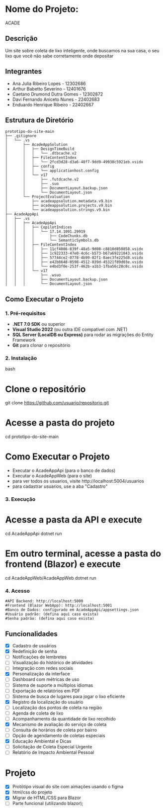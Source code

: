 # Nome do Projeto:
ACADE

## Descrição
Um site sobre coleta de lixo inteligente, onde buscamos na sua casa, o seu lixo que você não sabe corretamente onde depositar

## Integrantes
- Ana Julia Ribeiro Lopes - 12302686
- Arthur Babetto Severino - 12401676
- Caetano Drumond Dutra Gomes - 12302872
- Davi Fernando Aniceto Nunes - 22402683
- Enduardo Henrique Ribeiro - 22402667

## Estrutura de Diretório
```text
prototipo-do-site-main
├── .gitignore
│   └── .vs
│       ├── AcadeAppSolution
│       │   ├── DesignTimeBuild
│       │   │   └── .dtbcache.v2
│       │   ├── FileContentIndex
│       │   │   └── 2fcd3d28-d3a6-48f7-9dd9-49938c5921eb.vsidx
│       │   ├── config
│       │   │   └── applicationhost.config
│       │   └── v17
│       │       ├── .futdcache.v2
│       │       ├── .suo
│       │       ├── DocumentLayout.backup.json
│       │       └── DocumentLayout.json
│       └── ProjectEvaluation
│           ├── acadeappsolution.metadata.v9.bin
│           ├── acadeappsolution.projects.v9.bin
│           └── acadeappsolution.strings.v9.bin
├── AcadeAppApi
│   ├── .vs
│   │   ├── AcadeAppApi
│   │   │   ├── CopilotIndices
│   │   │   │   └── 17.14.1091.29919
│   │   │   │       ├── CodeChunks.db
│   │   │   │       └── SemanticSymbols.db
│   │   │   ├── FileContentIndex
│   │   │   │   ├── 11cf4086-839f-48a5-9d08-c8810d850858.vsidx
│   │   │   │   ├── 1c922333-47e0-4c6c-b573-b67a69221843.vsidx
│   │   │   │   ├── 57744ce2-0778-4b99-82f1-8aec3fe225d8.vsidx
│   │   │   │   ├── e42b8648-8598-4512-839d-45321f89d03e.vsidx
│   │   │   │   └── e4bd3f0e-253f-462b-a1b3-1fba56c20c0c.vsidx
│   │   │   └── v17
│   │   │       ├── .wsuo
│   │   │       ├── DocumentLayout.backup.json
│   │   │       └── DocumentLayout.json
```
## Como Executar o Projeto

### 1. Pré-requisitos
- **.NET 7.0 SDK** ou superior  
- **Visual Studio 2022** (ou outra IDE compatível com .NET)  
- **SQL Server (LocalDB ou Express)** para rodar as migrações do Entity Framework  
- **Git** para clonar o repositório  

### 2. Instalação
bash
# Clone o repositório
git clone https://github.com/usuario/repositorio.git
# Acesse a pasta do projeto
cd prototipo-do-site-main
# Como Executar o Projeto
- Executar o AcadeAppApi (para o banco de dados)
- Executar o AcadeAppWeb (para o site)
- para ver todos os usuarios, visite http://localhost:5004/usuarios
- para cadastrar usuarios, use a aba "Cadastro"

### 3. Execução
# Acesse a pasta da API e execute
cd AcadeAppApi
dotnet run
# Em outro terminal, acesse a pasta do frontend (Blazor) e execute
cd AcadeAppWeb/AcadeAppWeb
dotnet run

### 4. Acesso
```text
#API Backend: http://localhost:5000
#Frontend (Blazor WebApp): http://localhost:5001
#Banco de Dados: configurado em AcadeAppApi/appsettings.json
#Usuário padrão: (defina aqui caso exista)
#Senha padrão: (defina aqui caso exista)
```
## Funcionalidades

- [X] Cadastro de usuários  
- [X] Redefinição de senha  
- [ ] Notificações de lembretes  
- [ ] Visualização do histórico de atividades  
- [ ] Integração com redes sociais  
- [X] Personalização da interface  
- [ ] Dashboard com métricas de uso  
- [ ] Sistema de suporte a múltiplos idiomas  
- [ ] Exportação de relatórios em PDF  
- [ ] Sistema de busca de lugares para jogar o lixo eficiente  
- [X] Registro da localização do usuário  
- [ ] Localização dos pontos de coleta na região  
- [ ] Agenda de coleta de lixo  
- [ ] Acompanhamento da quantidade de lixo recolhido  
- [X] Mecanismo de avaliação do serviço de coleta  
- [ ] Consulta de horários de coleta por bairro  
- [ ] Opção de agendamento de coletas especiais  
- [X] Educação Ambiental e Dicas  
- [ ] Solicitação de Coleta Especial Urgente  
- [ ] Relatório de Impacto Ambiental Pessoal 

# Projeto
- [x] Protótipo visual do site com aimações usando o figma
- [x] html/css do projeto
- [x] Migrar de HTML/CSS para Blazor
- [ ] Parte funcional (utilizando blazor);
